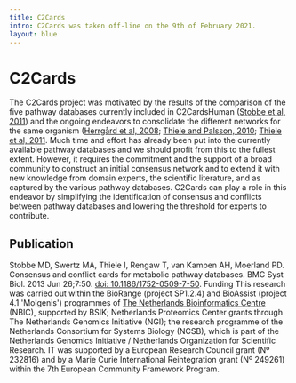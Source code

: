 ```yaml
---
title: C2Cards
intro: C2Cards was taken off-line on the 9th of February 2021.
layout: blue
---
```


 
# C2Cards
 
 
The C2Cards project was motivated by the results of the comparison of the five pathway databases currently included in C2CardsHuman ([Stobbe et al, 2011](http://www.biomedcentral.com/1752-0509/5/165)) and the ongoing endeavors to consolidate the different networks for the same organism ([Herrgård et al, 2008](http://www.nature.com/nbt/journal/v26/n10/full/nbt1492.html); [Thiele and Palsson, 2010](http://www.nature.com/msb/journal/v6/n1/full/msb201015.html); [Thiele et al, 2011](http://www.biomedcentral.com/1752-0509/5/8). Much time and effort has already been put into the currently available pathway databases and we should profit from this to the fullest extent. However, it requires the commitment and the support of a broad community to construct an initial consensus network and to extend it with new knowledge from domain experts, the scientific literature, and as captured by the various pathway databases. C2Cards can play a role in this endeavor by simplifying the identification of consensus and conflicts between pathway databases and lowering the threshold for experts to contribute.
 
## Publication
 
Stobbe MD, Swertz MA, Thiele I, Rengaw T, van Kampen AH, Moerland PD. Consensus and conflict cards for metabolic pathway databases. BMC Syst Biol. 2013 Jun 26;7:50. [doi: 10.1186/1752-0509-7-50](https://doi.org/10.1186/1752-0509-7-50).
Funding
This research was carried out within the BioRange (project SP1.2.4) and BioAssist (project 4.1 'Molgenis') programmes of [The Netherlands Bioinformatics Centre](http://www.nbic.nl/) (NBIC), supported by BSIK; Netherlands Proteomics Center grants through The Netherlands Genomics Initiative (NGI); the research programme of the Netherlands Consortium for Systems Biology (NCSB), which is part of the Netherlands Genomics Initiative / Netherlands Organization for Scientific Research. IT was supported by a European Research Council grant (Nº 232816) and by a Marie Curie International Reintegration grant (Nº 249261) within the 7th European Community Framework Program.


